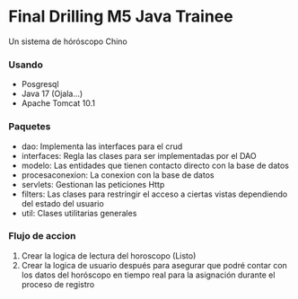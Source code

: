 # Final Drilling M5 Java Trainee

Un sistema de hóróscopo Chino

### Usando

- Posgresql
- Java 17 (Ojala...)
- Apache Tomcat 10.1

### Paquetes

- dao: Implementa las interfaces para el crud
- interfaces: Regla las clases para ser implementadas por el DAO
- modelo: Las entidades que tienen contacto directo con la base de datos
- procesaconexion: La conexion con la base de datos
- servlets: Gestionan las peticiones Http
- filters: Las clases para restringir el acceso a ciertas vistas dependiendo del estado del usuario
- util: Clases utilitarias generales

### Flujo de accion
 1. Crear la logica de lectura del horoscopo (Listo)
 2. Crear la logica de usuario después para asegurar que podré contar con los datos del horóscopo en tiempo real para la asignación durante el proceso de registro